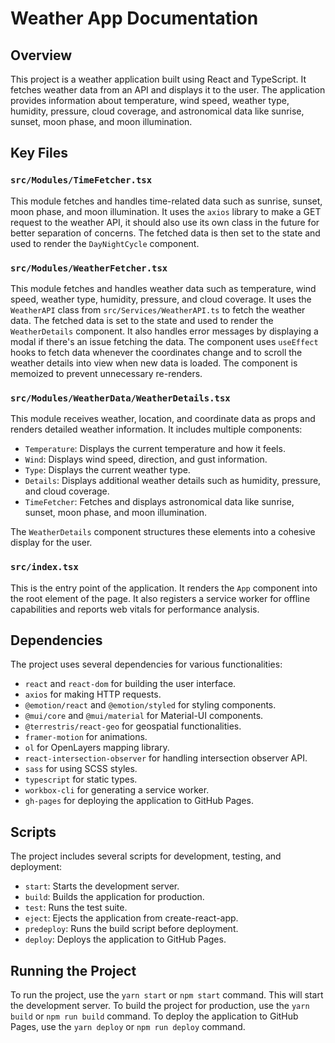 # Weather App Documentation

## Overview

This project is a weather application built using React and TypeScript. It fetches weather data from an API and displays
it to the user. The application provides information about temperature, wind speed, weather type, humidity, pressure,
cloud coverage, and astronomical data like sunrise, sunset, moon phase, and moon illumination.

## Key Files

### `src/Modules/TimeFetcher.tsx`

This module fetches and handles time-related data such as sunrise, sunset, moon phase, and moon illumination. It uses
the `axios` library to make a GET request to the weather API, it should also use its own class in the future for better
separation of concerns. The fetched data is then set to the state and used to
render the `DayNightCycle` component.

### `src/Modules/WeatherFetcher.tsx`

This module fetches and handles weather data such as temperature, wind speed, weather type, humidity, pressure, and cloud coverage. It uses the `WeatherAPI` class from `src/Services/WeatherAPI.ts` to fetch the weather data. The fetched data is set to the state and used to render the `WeatherDetails` component. It also handles error messages by displaying a modal if there's an issue fetching the data. The component uses `useEffect` hooks to fetch data whenever the coordinates change and to scroll the weather details into view when new data is loaded. The component is memoized to prevent unnecessary re-renders.

### `src/Modules/WeatherData/WeatherDetails.tsx`

This module receives weather, location, and coordinate data as props and renders detailed weather information. It includes multiple components:

- `Temperature`: Displays the current temperature and how it feels.
- `Wind`: Displays wind speed, direction, and gust information.
- `Type`: Displays the current weather type.
- `Details`: Displays additional weather details such as humidity, pressure, and cloud coverage.
- `TimeFetcher`: Fetches and displays astronomical data like sunrise, sunset, moon phase, and moon illumination.

The `WeatherDetails` component structures these elements into a cohesive display for the user.


### `src/index.tsx`

This is the entry point of the application. It renders the `App` component into the root element of the page. It also
registers a service worker for offline capabilities and reports web vitals for performance analysis.

## Dependencies

The project uses several dependencies for various functionalities:

- `react` and `react-dom` for building the user interface.
- `axios` for making HTTP requests.
- `@emotion/react` and `@emotion/styled` for styling components.
- `@mui/core` and `@mui/material` for Material-UI components.
- `@terrestris/react-geo` for geospatial functionalities.
- `framer-motion` for animations.
- `ol` for OpenLayers mapping library.
- `react-intersection-observer` for handling intersection observer API.
- `sass` for using SCSS styles.
- `typescript` for static types.
- `workbox-cli` for generating a service worker.
- `gh-pages` for deploying the application to GitHub Pages.

## Scripts

The project includes several scripts for development, testing, and deployment:

- `start`: Starts the development server.
- `build`: Builds the application for production.
- `test`: Runs the test suite.
- `eject`: Ejects the application from create-react-app.
- `predeploy`: Runs the build script before deployment.
- `deploy`: Deploys the application to GitHub Pages.

## Running the Project

To run the project, use the `yarn start` or `npm start` command. This will start the development server. To build the
project for production, use the `yarn build` or `npm run build` command. To deploy the application to GitHub Pages, use
the `yarn deploy` or `npm run deploy` command.